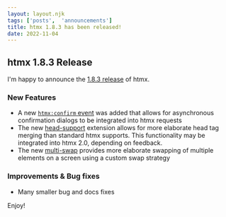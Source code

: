 ```yaml
---
layout: layout.njk
tags: ['posts',  'announcements']
title: htmx 1.8.3 has been released!
date: 2022-11-04
---
```


## htmx 1.8.3 Release

I'm happy to announce the [1.8.3 release](https://unpkg.com/browse/htmx.org@1.8.3/) of htmx.

### New Features

* A new [`htmx:confirm` event](/events#htmx:confirm) was added that allows for asynchronous confirmation dialogs to
  be integrated into htmx requests
* The new [head-support](/extensions/head-support) extension allows for more elaborate head tag merging than standard htmx
  supports.  This functionality may be integrated into htmx 2.0, depending on feedback.
* The new [multi-swap](/extensions/multi-swap) provides more elaborate swapping of multiple elements on a screen using
  a custom swap strategy

### Improvements & Bug fixes

* Many smaller bug and docs fixes

Enjoy!

